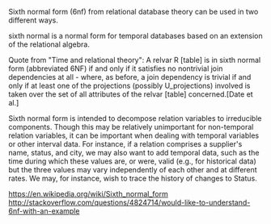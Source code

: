 Sixth normal form (6nf)
from relational database theory can be used in two different ways.

sixth normal is a normal form for temporal databases based on an extension of
the relational algebra.

Quote from "Time and relational theory":
  A relvar R [table] is in sixth normal form (abbreviated 6NF) if and only if
  it satisfies no nontrivial join dependencies at all - where, as before, a
  join dependency is trivial if and only if at least one of the projections
  (possibly U\_projections) involved is taken over the set of all attributes
  of the relvar [table] concerned.[Date et al.]

Sixth normal form is intended to decompose relation variables to irreducible
components. Though this may be relatively unimportant for non-temporal
relation variables, it can be important when dealing with temporal variables
or other interval data. For instance, if a relation comprises a supplier's
name, status, and city, we may also want to add temporal data, such as the time
during which these values are, or were, valid (e.g., for historical data) but
the three values may vary independently of each other and at different rates.
We may, for instance, wish to trace the history of changes to Status.

https://en.wikipedia.org/wiki/Sixth_normal_form
http://stackoverflow.com/questions/4824714/would-like-to-understand-6nf-with-an-example


